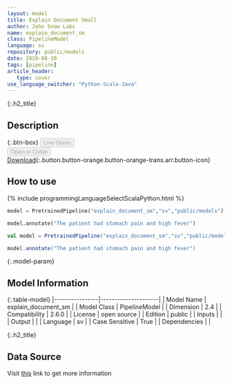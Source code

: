 ```yaml
---
layout: model
title: Explain Document Small
author: John Snow Labs
name: explain_document_sm
class: PipelineModel
language: sv
repository: public/models
date: 2020-08-30
tags: [pipeline]
article_header:
   type: cover
use_language_switcher: "Python-Scala-Java"
---
```


{:.h2_title}
## Description 




{:.btn-box}
<button class="button button-orange" disabled>Live Demo</button><br/><button class="button button-orange" disabled>Open in Colab</button><br/>[Download](https://s3.amazonaws.com/auxdata.johnsnowlabs.com/public/models/explain_document_sm_sv_2.6.0_2.4_1598814474447.zip){:.button.button-orange.button-orange-trans.arr.button-icon}<br/>

## How to use 
<div class="tabs-box" markdown="1">

{% include programmingLanguageSelectScalaPython.html %}

```python
model = PretrainedPipeline("explain_document_sm","sv","public/models")

model.annotate("The patient had stomach pain and high fever")
```

```scala
val model = PretrainedPipeline("explain_document_sm","sv","public/models")

model.annotate("The patient had stomach pain and high fever")
```
</div>



{:.model-param}
## Model Information
{:.table-model}
|----------------|---------------------|
| Model Name     | explain_document_sm |
| Model Class    | PipelineModel       |
| Dimension      | 2.4                 |
| Compatibility  | 2.6.0               |
| License        | open source         |
| Edition        | public              |
| Inputs         |                     |
| Output         |                     |
| Language       | sv                  |
| Case Sensitive | True                |
| Dependencies   |                     |




{:.h2_title}
## Data Source
  
Visit [this]() link to get more information

